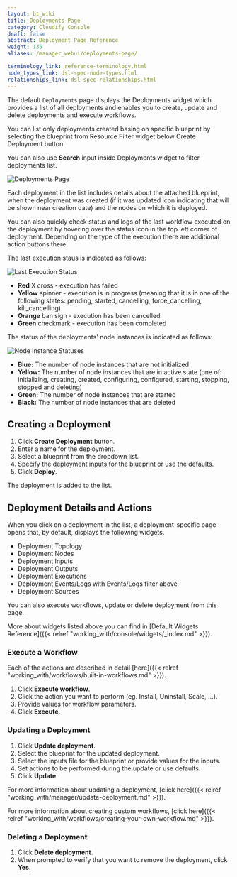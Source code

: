 ```yaml
---
layout: bt_wiki
title: Deployments Page
category: Cloudify Console
draft: false
abstract: Deployment Page Reference
weight: 135
aliases: /manager_webui/deployments-page/

terminology_link: reference-terminology.html
node_types_link: dsl-spec-node-types.html
relationships_link: dsl-spec-relationships.html
---
```


The default `Deployments` page displays the Deployments widget which provides a list of all deployments 
and enables you to create, update and delete deployments and execute workflows.

You can list only deployments created basing on specific blueprint by selecting 
the blueprint from Resource Filter widget below Create Deployment button. 

You can also use **Search** input inside Deployments widget to filter deployments list.

![Deployments Page]( /images/ui/ui-deployments-page.png )

Each deployment in the list includes details about the attached blueprint, when the deployment was created (if it was updated icon indicating that will be shown near creation date) and the nodes on which it is deployed. 

You can also quickly check status and logs of the last workflow executed on the deployment by hovering over the status icon in the top left corner of deployment. Depending on the type of the execution there are additional action buttons there.

The last execution staus is indicated as follows:

![Last Execution Status]( /images/ui/deploymentActions/last-execution-status.png ) 

* **Red** X cross - execution has failed
* **Yellow** spinner - execution is in progress (meaning that it is in one of the following states: pending, started, cancelling, force_cancelling, kill_cancelling)
* **Orange** ban sign - execution has been cancelled
* **Green** checkmark - execution has been completed


The status of the deployments' node instances is indicated as follows:

![Node Instance Statuses]( /images/ui/deploymentActions/node_statuses.png )

* **Blue:** The number of node instances that are not initialized
* **Yellow:** The number of node instances that are in active state (one of: initializing, creating, created, configuring, configured, starting, stopping, stopped and deleting)
* **Green:** The number of node instances that are started
* **Black:** The number of node instances that are deleted


## Creating a Deployment

1. Click **Create Deployment** button.
2. Enter a name for the deployment.
3. Select a blueprint from the dropdown list.
4. Specify the deployment inputs for the blueprint or use the defaults.
5. Click **Deploy**.

The deployment is added to the list.


## Deployment Details and Actions

When you click on a deployment in the list, a deployment-specific page opens that, by default, displays the following widgets. 

* Deployment Topology
* Deployment Nodes
* Deployment Inputs
* Deployment Outputs
* Deployment Executions
* Deployment Events/Logs with Events/Logs filter above
* Deployment Sources

You can also execute workflows, update or delete deployment from this page.

More about widgets listed above you can find in [Default Widgets Reference]({{< relref "working_with/console/widgets/_index.md" >}}).


### Execute a Workflow

Each of the actions are described in detail [here]({{< relref "working_with/workflows/built-in-workflows.md" >}}).

1. Click **Execute workflow**.
2. Click the action you want to perform (eg. Install, Uninstall, Scale, ...).
3. Provide values for workflow parameters. 
4. Click **Execute**.


### Updating a Deployment

1. Click **Update deployment**.
2. Select the blueprint for the updated deployment.
3. Select the inputs file for the blueprint or provide values for the inputs.
4. Set actions to be performed during the update or use defaults.  
5. Click **Update**.

For more information about updating a deployment, [click here]({{< relref "working_with/manager/update-deployment.md" >}}).

For more information about creating custom workflows, [click here]({{< relref "working_with/workflows/creating-your-own-workflow.md" >}}).


### Deleting a Deployment

1. Click **Delete deployment**.
2. When prompted to verify that you want to remove the deployment, click **Yes**.


